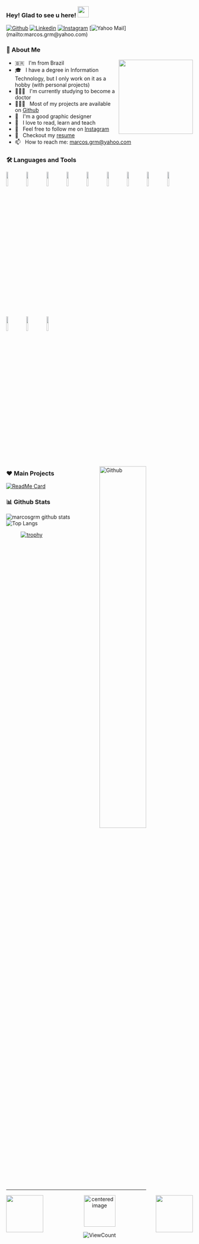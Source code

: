 ### Hey! Glad to see u here! <img src="https://raw.githubusercontent.com/MartinHeinz/MartinHeinz/master/wave.gif" width="30px">

[![Github](https://img.shields.io/badge/-Github-000?style=flat&logo=Github&logoColor=white)](https://github.com/marcosgrm)
[![Linkedin](https://img.shields.io/badge/-LinkedIn-blue?style=flat&logo=Linkedin&logoColor=white)](https://www.linkedin.com/in/marcosgrm)
[![Instagram](https://img.shields.io/badge/-Instagram-c13584?style=flat&labelColor=c13584&logo=instagram&logoColor=white)](https://www.instagram.com/marcos.grm/)
[![Yahoo Mail](https://img.shields.io/badge/-Yahoo%20Mail-a81ddb?style=flat&logoColor=white&logo=yahoo!)](mailto:marcos.grm@yahoo.com)


### 🧐 About Me
<img width='200' align="right" src='https://octodex.github.com/images/hula_loop_octodex03.gif' width='400"'>

- 🇧🇷 &nbsp; I'm from Brazil
- 🎓 &nbsp; I have a degree in Information Technology, but I only work on it as a hobby (with personal projects)
- 👨🏻‍⚕️ &nbsp; I'm currently studying to become a doctor
- 👨🏻‍💻 &nbsp; Most of my projects are available on [Github](https://github.com/marcosgrm?tab=repositories)
- 🎨 &nbsp; I'm a good graphic designer
- 📖 &nbsp; I love to read, learn and teach
- 📸 &nbsp; Feel free to follow me on [Instagram](https://www.instagram.com/marcos.grm/)
- 📝 &nbsp; Checkout my [resume](http://lattes.cnpq.br/3055080814315560)
- 📫 &nbsp; How to reach me: [marcos.grm@yahoo.com](mailto:marcos.grm@yahoo.com)

### 🛠 Languages and Tools
<p>
  <code><img width="10%" src="https://www.vectorlogo.zone/logos/java/java-ar21.svg"></code>
  <code><img width="10%" src="https://www.vectorlogo.zone/logos/javascript/javascript-ar21.svg"></code>
  <code><img width="10%" src="https://www.vectorlogo.zone/logos/typescriptlang/typescriptlang-ar21.svg"></code>
  <code><img width="10%" src="https://www.vectorlogo.zone/logos/git-scm/git-scm-ar21.svg"></code>
  <code><img width="10%" src="https://www.vectorlogo.zone/logos/nodejs/nodejs-ar21.svg"></code>
  <code><img width="10%" src="https://www.vectorlogo.zone/logos/mysql/mysql-ar21.svg"></code>
  <code><img width="10%" src="https://www.vectorlogo.zone/logos/firebase/firebase-ar21.svg"></code>
  <code><img width="10%" src="https://www.vectorlogo.zone/logos/angular/angular-ar21.svg"></code>
  <code><img width="10%" src="https://www.vectorlogo.zone/logos/ionicframework/ionicframework-ar21.svg"></code>
  <code><img width="10%" src="https://www.vectorlogo.zone/logos/w3_html5/w3_html5-ar21.svg"></code>
  <code><img width="10%" src="https://i.imgur.com/J9Sxr3V.png"></code>
  <code><img width="10%" src="https://www.vectorlogo.zone/logos/getbootstrap/getbootstrap-ar21.svg"></code>
</p>

<img width="50%" align="right" alt="Github" src="https://raw.githubusercontent.com/onimur/.github/master/.resources/git-header.svg" />

### ♥ Main Projects
[![ReadMe Card](https://github-readme-stats.vercel.app/api/pin/?username=gamificacaoalgoritmos&repo=SeLiga)](https://github.com/gamificacaoalgoritmos/SeLiga)

### 📊 Github Stats
![marcosgrm github stats](https://github-readme-stats.vercel.app/api?username=marcosgrm&show_icons=true&hide_border=true) ![Top Langs](https://github-readme-stats.vercel.app/api/top-langs/?username=marcosgrm&hide=TeX&layout=compact)

&nbsp; &nbsp; &nbsp; &nbsp; &nbsp; [![trophy](https://github-profile-trophy.vercel.app/?username=marcosgrm)](https://github.com/ryo-ma/github-profile-trophy)

<hr style="width:75%;text-align:center">
<p align="center">
<img align='left' src='https://user-images.githubusercontent.com/5713670/87202985-820dcb80-c2b6-11ea-9f56-7ec461c497c3.gif' width='100"'>
<img alt="centered image" height="85" src="https://github.com/hjnilsson/country-flags/blob/master/svg/br.svg"/>
<img align='right' src='https://user-images.githubusercontent.com/5713670/87202985-820dcb80-c2b6-11ea-9f56-7ec461c497c3.gif' width='100"'>
  <br>
  </p>
  
<p align="center">
  <img alt="ViewCount" src="https://views.whatilearened.today/views/github/marcosgrm/onimur.svg" />
</p>
  
